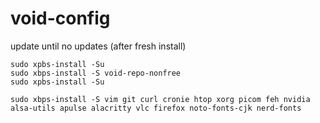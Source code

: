 # void-config

update until no updates (after fresh install)

    sudo xpbs-install -Su
    sudo xbps-install -S void-repo-nonfree
    sudo xpbs-install -Su
    
    sudo xbps-install -S vim git curl cronie htop xorg picom feh nvidia alsa-utils apulse alacritty vlc firefox noto-fonts-cjk nerd-fonts 

